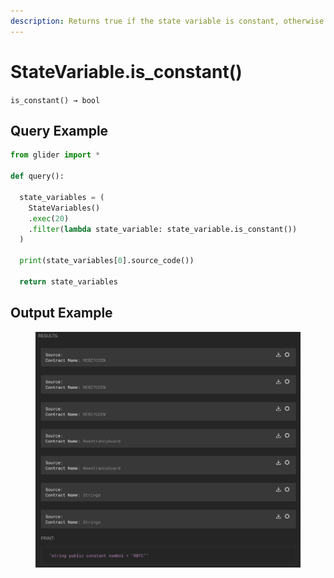 ```yaml
---
description: Returns true if the state variable is constant, otherwise returns false.
---
```


# StateVariable.is\_constant()

`is_constant() → bool`



## Query Example

```python
from glider import *

def query():

  state_variables = (
    StateVariables()
    .exec(20)
    .filter(lambda state_variable: state_variable.is_constant())
  )

  print(state_variables[0].source_code())

  return state_variables
```

## Output Example

<figure><img src="../../../../.gitbook/assets/image (1) (1) (1) (1) (1) (1) (1) (1) (1) (1) (1) (1) (1) (1) (1) (1) (1) (1) (1) (1) (1) (1) (1) (1) (1) (1) (1) (1) (1) (1) (1) (1) (1) (1) (1) (1) (1) (1) (1) (1) (1) (1) (1) (1) (1) (1) (1) (1) (1) (1) (1).png" alt=""><figcaption></figcaption></figure>
